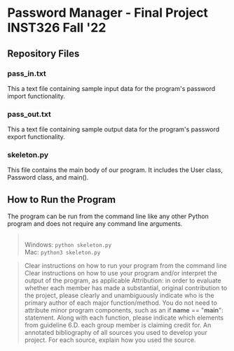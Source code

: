 # Password Manager - Final Project INST326 Fall '22

## Repository Files
### pass_in.txt
This a text file containing sample input data for the program's password import functionality.

### pass_out.txt
This a text file containing sample output data for the program's password export functionality.

### skeleton.py
This file contains the main body of our program. It includes the User class, Password class, and main().

## How to Run the Program
The program can be run from the command line like any other Python program and does not require any command line arguments.
> <br>Windows: `python skeleton.py`
> <br>Mac: `python3 skeleton.py`

> Clear instructions on how to run your program from the command line
> Clear instructions on how to use your program and/or interpret the output of the program, as applicable
> Attribution: in order to evaluate whether each member has made a substantial, original contribution to the project, please clearly and unambiguously indicate who is the primary author of each major function/method. You do not need to attribute minor program components, such as an if __name__ == "__main__": statement. Along with each function, please indicate which elements from guideline 6.D. each group member is claiming credit for.
> An annotated bibliography of all sources you used to develop your project. For each source, explain how you used the source.
